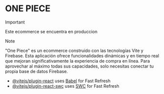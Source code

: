 



# ONE PIECE
> [!important]
Este ecommerce se encuentra en produccion

> [!NOTE]
"One Piece" es un ecommerce construido con las tecnologías Vite y Firebase. Esta aplicación ofrece funcionalidades dinámicas y en tiempo real que mejoran significativamente la experiencia de compra en línea. Para aprovechar al máximo todas sus capacidades, solo necesitas conectar tu propia base de datos Firebase. 

- [@vitejs/plugin-react](https://github.com/vitejs/vite-plugin-react/blob/main/packages/plugin-react/README.md) uses [Babel](https://babeljs.io/) for Fast Refresh
- [@vitejs/plugin-react-swc](https://github.com/vitejs/vite-plugin-react-swc) uses [SWC](https://swc.rs/) for Fast Refresh
